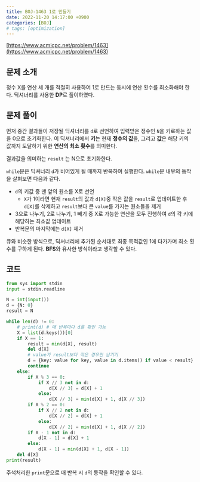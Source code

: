 ```yaml
---
title: BOJ-1463 1로 만들기
date: 2022-11-20 14:17:00 +0900
categories: [BOJ]
# tags: [optimization]
---
```


[https://www.acmicpc.net/problem/1463](https://www.acmicpc.net/problem/1463)  

## 문제 소개

정수 X를 연산 세 개를 적절히 사용하여 1로 만드는 동시에 연산 횟수를 최소화해야 한다. 딕셔너리를 사용한 **DP**로 풀이하였다.

## 문제 풀이

먼저 중간 결과들이 저장될 딕셔너리를 `d`로 선언하여 입력받은 정수인 `N`을 키로하는 값을 0으로 초기화한다. 이 딕셔너리에서 **키**는 현재 **정수의 값**을, 그리고 **값**은 해당 키의 값까지 도달하기 위한 **연산의 최소 횟수**를 의미한다.

결과값을 의미하는 `result` 는 N으로 초기화한다.

`while`문은 딕셔너리 `d`가 비어있게 될 때까지 반복하여 실행한다. `while`문 내부의 동작을 살펴보면 다음과 같다.

* `d`의 키값 중 맨 앞의 원소를 X로 선언
  * `X`가 1이라면 현재 `result`의 값과 `d[X]`중 작은 값을 `result`로 업데이트한 후
   `d[X]`를 삭제하고 `result`보다 큰 `value`를 가지는 원소들을 제거
* 3으로 나누기, 2로 나누기, 1 빼기 중 X로 가능한 연산을 모두 진행하여 `d`의 각 키에 해당하는 최소값 업데이트
* 반복문의 마지막에는 `d[X]` 제거

큐와 비슷한 방식으로, 딕셔너리에 추가된 순서대로 최종 목적값인 1에 다가가며 최소 횟수를 구하게 된다. **BFS**와 유사한 방식이라고 생각할 수 있다.

## 코드

```python
from sys import stdin
input = stdin.readline

N = int(input())
d = {N: 0}
result = N

while len(d) != 0:
    # print(d) # 매 반복마다 d를 확인 가능
    X = list(d.keys())[0]
    if X == 1:
        result = min(d[X], result)
        del d[X]
        # value가 result보다 작은 경우만 남기기
        d = {key: value for key, value in d.items() if value < result}
        continue
    else:
        if X % 3 == 0:
            if X // 3 not in d:
                d[X // 3] = d[X] + 1
            else:
                d[X // 3] = min(d[X] + 1, d[X // 3])
        if X % 2 == 0:
            if X // 2 not in d:
                d[X // 2] = d[X] + 1
            else:
                d[X // 2] = min(d[X] + 1, d[X // 2])
        if X - 1 not in d:
            d[X - 1] = d[X] + 1
        else:
            d[X - 1] = min(d[X] + 1, d[X - 1])
    del d[X]
print(result)

```

주석처리한 `print`문으로 매 반복 시 `d`의 동작을 확인할 수 있다.
